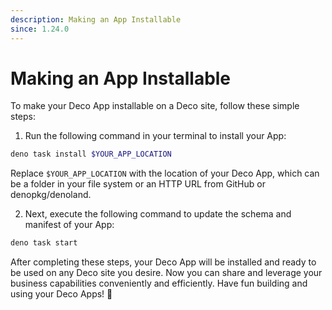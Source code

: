 ```yaml
---
description: Making an App Installable
since: 1.24.0
---
```


# Making an App Installable

To make your Deco App installable on a Deco site, follow these simple steps:

1. Run the following command in your terminal to install your App:

```bash
deno task install $YOUR_APP_LOCATION
```

Replace `$YOUR_APP_LOCATION` with the location of your Deco App, which can be a folder in your file system or an HTTP URL from GitHub or denopkg/denoland.

2. Next, execute the following command to update the schema and manifest of your App:

```bash
deno task start
```

After completing these steps, your Deco App will be installed and ready to be used on any Deco site you desire. Now you can share and leverage your business capabilities conveniently and efficiently. Have fun building and using your Deco Apps! 🚀

